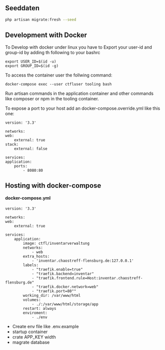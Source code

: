 ## Seeddaten

```bash
php artisan migrate:fresh --seed
```

## Development with Docker
To Develop with docker under linux you have to Export your user-id and group-id by adding th following to your bashrc

    export USER_ID=$(id -u)
    export GROUP_ID=$(id -g)

To access the container user the follwing command:

    docker-compose exec --user ctfluser tooling bash

Run artisan commands in the application container and other commands like composer or npm in the tooling container.

To expose a port to your host add an docker-compose.override.yml like this one:

    version: '3.3'

    networks:
    web:
        external: true
    stack:
        external: false

    services:
    application:
        ports:
            - 8080:80

## Hosting with docker-compose

#### docker-compose.yml

    version: '3.3'

    networks:
    web:
        external: true

    services:
        application:
            image: ctfl/inventarverwaltung
            networks:
                - web
            extra_hosts:
                - 'inventar.chaostreff-flensburg.de:127.0.0.1'
            labels:
                - "traefik.enable=true"
                - "traefik.backend=inventar"
                - "traefik.frontend.rule=Host:inventar.chaostreff-flensburg.de"
                - "traefik.docker.network=web"
                - "traefik.port=80""
            working_dir: /var/www/html
            volumes:
                - ./:/var/www/html/storage/app
            restart: always
            enviroment:
                - ./env


- Create env file like .env.example
- startup container
- crate APP_KEY width
- magrate database
